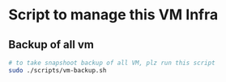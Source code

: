 # Script to manage this VM Infra


## Backup of all vm
```bash
# to take snapshoot backup of all VM, plz run this script
sudo ./scripts/vm-backup.sh
```
